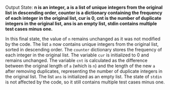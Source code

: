 Output State: **n is an integer, a is a list of unique integers from the original list in descending order, counter is a dictionary containing the frequency of each integer in the original list, cur is 0, cnt is the number of duplicate integers in the original list, ans is an empty list, stdin contains multiple test cases minus one.**

In this final state, the value of `n` remains unchanged as it was not modified by the code. The list `a` now contains unique integers from the original list, sorted in descending order. The `counter` dictionary stores the frequency of each integer in the original list. The variable `cur` is initialized to 0 and remains unchanged. The variable `cnt` is calculated as the difference between the original length of `a` (which is `n`) and the length of the new `a` after removing duplicates, representing the number of duplicate integers in the original list. The list `ans` is initialized as an empty list. The state of `stdin` is not affected by the code, so it still contains multiple test cases minus one.